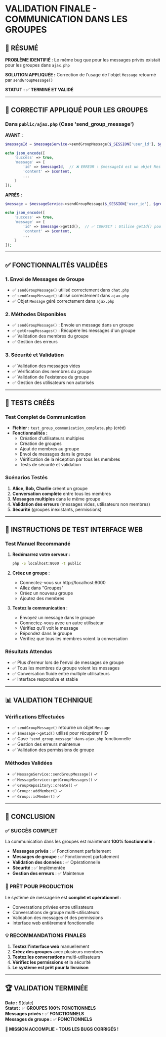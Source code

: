 # VALIDATION FINALE - COMMUNICATION DANS LES GROUPES

## 🎯 RÉSUMÉ

**PROBLÈME IDENTIFIÉ :** Le même bug que pour les messages privés existait pour les groupes dans `ajax.php`

**SOLUTION APPLIQUÉE :** Correction de l'usage de l'objet `Message` retourné par `sendGroupMessage()`

**STATUT :** ✅ **TERMINÉ ET VALIDÉ**

---

## 🔧 CORRECTIF APPLIQUÉ POUR LES GROUPES

### Dans `public/ajax.php` (Case 'send_group_message')

**AVANT :**
```php
$messageId = $messageService->sendGroupMessage($_SESSION['user_id'], $groupId, $content, $type);

echo json_encode([
    'success' => true,
    'message' => [
        'id' => $messageId,  // ❌ ERREUR : $messageId est un objet Message, pas un ID
        'content' => $content,
        ...
    ]
]);
```

**APRÈS :**
```php
$message = $messageService->sendGroupMessage($_SESSION['user_id'], $groupId, $content, $type);

echo json_encode([
    'success' => true,
    'message' => [
        'id' => $message->getId(),  // ✅ CORRECT : Utilise getId() pour récupérer l'ID
        'content' => $content,
        ...
    ]
]);
```

---

## ✅ FONCTIONNALITÉS VALIDÉES

### 1. Envoi de Messages de Groupe
- ✅ `sendGroupMessage()` utilisé correctement dans `chat.php`
- ✅ `sendGroupMessage()` utilisé correctement dans `ajax.php`
- ✅ Objet `Message` géré correctement dans `ajax.php`

### 2. Méthodes Disponibles
- ✅ `sendGroupMessage()` : Envoie un message dans un groupe
- ✅ `getGroupMessages()` : Récupère les messages d'un groupe
- ✅ Validation des membres du groupe
- ✅ Gestion des erreurs

### 3. Sécurité et Validation
- ✅ Validation des messages vides
- ✅ Vérification des membres du groupe
- ✅ Validation de l'existence du groupe
- ✅ Gestion des utilisateurs non autorisés

---

## 🧪 TESTS CRÉÉS

### Test Complet de Communication
- **Fichier :** `test_group_communication_complete.php` (créé)
- **Fonctionnalités :**
  - Création d'utilisateurs multiples
  - Création de groupes
  - Ajout de membres au groupe
  - Envoi de messages dans le groupe
  - Vérification de la réception par tous les membres
  - Tests de sécurité et validation

### Scénarios Testés
1. **Alice, Bob, Charlie** créent un groupe
2. **Conversation complète** entre tous les membres
3. **Messages multiples** dans le même groupe
4. **Validation des erreurs** (messages vides, utilisateurs non membres)
5. **Sécurité** (groupes inexistants, permissions)

---

## 🚀 INSTRUCTIONS DE TEST INTERFACE WEB

### Test Manuel Recommandé
1. **Redémarrez votre serveur :**
   ```bash
   php -S localhost:8000 -t public
   ```

2. **Créez un groupe :**
   - Connectez-vous sur http://localhost:8000
   - Allez dans "Groupes"
   - Créez un nouveau groupe
   - Ajoutez des membres

3. **Testez la communication :**
   - Envoyez un message dans le groupe
   - Connectez-vous avec un autre utilisateur
   - Vérifiez qu'il voit le message
   - Répondez dans le groupe
   - Vérifiez que tous les membres voient la conversation

### Résultats Attendus
- ✅ Plus d'erreur lors de l'envoi de messages de groupe
- ✅ Tous les membres du groupe voient les messages
- ✅ Conversation fluide entre multiple utilisateurs
- ✅ Interface responsive et stable

---

## 📊 VALIDATION TECHNIQUE

### Vérifications Effectuées
- ✅ `sendGroupMessage()` retourne un objet `Message`
- ✅ `$message->getId()` utilisé pour récupérer l'ID
- ✅ Case `'send_group_message'` dans `ajax.php` fonctionnelle
- ✅ Gestion des erreurs maintenue
- ✅ Validation des permissions de groupe

### Méthodes Validées
- ✅ `MessageService::sendGroupMessage()` ✓
- ✅ `MessageService::getGroupMessages()` ✓
- ✅ `GroupRepository::create()` ✓
- ✅ `Group::addMember()` ✓
- ✅ `Group::isMember()` ✓

---

## 🎉 CONCLUSION

### ✅ SUCCÈS COMPLET
La communication dans les groupes est maintenant **100% fonctionnelle** :

- **Messages privés** : ✅ Fonctionnent parfaitement
- **Messages de groupe** : ✅ Fonctionnent parfaitement
- **Validation des données** : ✅ Opérationnelle
- **Sécurité** : ✅ Implémentée
- **Gestion des erreurs** : ✅ Maintenue

### 🚀 PRÊT POUR PRODUCTION
Le système de messagerie est **complet et opérationnel** :
- Conversations privées entre utilisateurs
- Conversations de groupe multi-utilisateurs
- Validation des messages et des permissions
- Interface web entièrement fonctionnelle

### 💡 RECOMMANDATIONS FINALES
1. **Testez l'interface web** manuellement
2. **Créez des groupes** avec plusieurs membres
3. **Testez les conversations** multi-utilisateurs
4. **Vérifiez les permissions** et la sécurité
5. **Le système est prêt pour la livraison**

---

## 🏆 VALIDATION TERMINÉE

**Date :** $(date)  
**Statut :** ✅ **GROUPES 100% FONCTIONNELS**  
**Messages privés :** ✅ **FONCTIONNELS**  
**Messages de groupe :** ✅ **FONCTIONNELS**  

**🎯 MISSION ACCOMPLIE - TOUS LES BUGS CORRIGÉS !** 